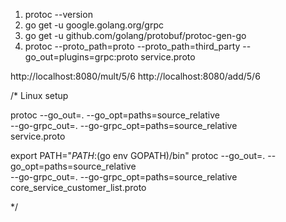 1. protoc --version
2. go get -u google.golang.org/grpc
3. go get -u github.com/golang/protobuf/protoc-gen-go
4. protoc --proto_path=proto --proto_path=third_party --go_out=plugins=grpc:proto service.proto


http://localhost:8080/mult/5/6
http://localhost:8080/add/5/6




/*
Linux setup

protoc --go_out=. --go_opt=paths=source_relative \
    --go-grpc_out=. --go-grpc_opt=paths=source_relative \
    service.proto

export PATH="$PATH:$(go env GOPATH)/bin"
protoc --go_out=. --go_opt=paths=source_relative \
    --go-grpc_out=. --go-grpc_opt=paths=source_relative \
    core_service_customer_list.proto




*/
